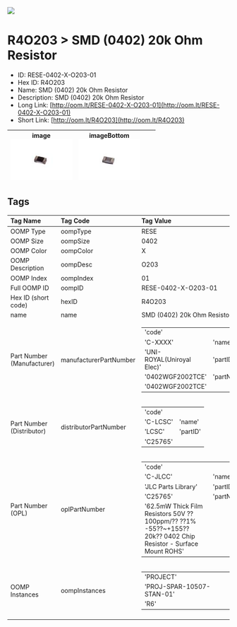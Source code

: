 


  
![][im]
# R4O203 > SMD (0402) 20k Ohm Resistor

- ID: RESE-0402-X-O203-01
- Hex ID: R4O203
- Name: SMD (0402) 20k Ohm Resistor
- Description: SMD (0402) 20k Ohm Resistor
- Long Link: [http://oom.lt/RESE-0402-X-O203-01](http://oom.lt/RESE-0402-X-O203-01)
- Short Link: [http://oom.lt/R4O203](http://oom.lt/R4O203)
  

|image<br>[![](https://raw.githubusercontent.com/oomlout/oomlout_OOMP_parts_V2/main/RESE/0402/X/O203/01/image_140.jpg)](https://github.com/oomlout/oomlout_OOMP_parts_V2/tree/main/RESE/0402/X/O203/01/image.jpg)|imageBottom<br>[![](https://raw.githubusercontent.com/oomlout/oomlout_OOMP_parts_V2/main/RESE/0402/X/O203/01/image_BOTTOM_140.jpg)](https://github.com/oomlout/oomlout_OOMP_parts_V2/tree/main/RESE/0402/X/O203/01/image_BOTTOM.jpg)|||
| :---: | :---: | :---: | :---: |

## Tags
  

|Tag Name|Tag Code|Tag Value|
| :--- | :--- | :--- |
|OOMP Type|oompType|RESE|
|OOMP Size|oompSize|0402|
|OOMP Color|oompColor|X|
|OOMP Description|oompDesc|O203|
|OOMP Index|oompIndex|01|
|Full OOMP ID|oompID|RESE-0402-X-O203-01|
|Hex ID (short code)|hexID|R4O203|
|name|name|SMD (0402) 20k Ohm Resistor|
|Part Number (Manufacturer)|manufacturerPartNumber|<table><tr><td>'code'</td></tr><tr><td> 'C-XXXX'</td><td> 'name'</td></tr><tr><td> 'UNI-ROYAL(Uniroyal Elec)'</td><td> 'partID'</td></tr><tr><td> '0402WGF2002TCE'</td><td> 'partName'</td></tr><tr><td> '0402WGF2002TCE'</td></tr></table>|
|Part Number (Distributor)|distributorPartNumber|<table><tr><td>'code'</td></tr><tr><td> 'C-LCSC'</td><td> 'name'</td></tr><tr><td> 'LCSC'</td><td> 'partID'</td></tr><tr><td> 'C25765'</td></tr></table>|
|Part Number (OPL)|oplPartNumber|<table><tr><td>'code'</td></tr><tr><td> 'C-JLCC'</td><td> 'name'</td></tr><tr><td> 'JLC Parts Library'</td><td> 'partID'</td></tr><tr><td> 'C25765'</td><td> 'partName'</td></tr><tr><td> '62.5mW Thick Film Resistors 50V ??100ppm/?? ??1% -55??~+155?? 20k?? 0402  Chip Resistor - Surface Mount ROHS'</td></tr></table>|
|OOMP Instances|oompInstances|<table><tr><td>'PROJECT'</td></tr><tr><td> 'PROJ-SPAR-10507-STAN-01'</td><td> 'ID'</td></tr><tr><td> 'R6'</td></tr></table>|
||||



[im]: RESE/0402/X/O203/01/image_450.jpg
